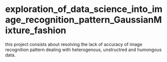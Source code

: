 # exploration_of_data_science_into_image_recognition_pattern_GaussianMixture_fashion
this project consists about resolving the lack of accuracy of image recognition pattern dealing with heterogenous, unstructred and humongous data.
